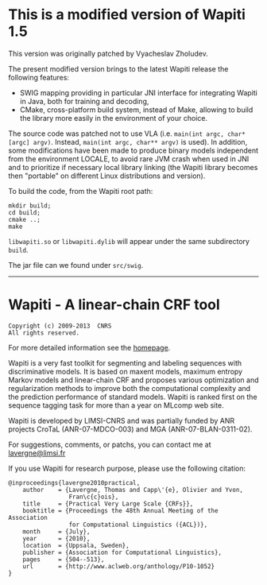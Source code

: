 # This is a modified version of Wapiti 1.5

This version was originally patched by Vyacheslav Zholudev.

The present modified version brings to the latest Wapiti release the following features:

- SWIG mapping providing in particular JNI interface for integrating Wapiti in Java, both for training and decoding,
- CMake, cross-platform build system, instead of Make, allowing to build the library more easily in the environment of your choice.

The source code was patched not to use VLA (i.e. `main(int argc, char*[argc] argv)`. Instead, `main(int argc, char** argv)` is used). In addition, some modifications have been made to produce binary models independent from the environment LOCALE, to avoid rare JVM crash when used in JNI and to prioritize if necessary local library linking (the Wapiti library becomes then "portable" on different Linux distributions and version).

To build the code, from the Wapiti root path: 

    mkdir build; 
	cd build; 
	cmake ..; 
	make 
	
`libwapiti.so` or `libwapiti.dylib` will appear under the same subdirectory `build`. 

The jar file can we found under `src/swig`.

***

# Wapiti - A linear-chain CRF tool

    Copyright (c) 2009-2013  CNRS
    All rights reserved.

For more detailed information see the [homepage](http://wapiti.limsi.fr).

Wapiti is a very fast toolkit for segmenting and labeling sequences with
discriminative models. It is based on maxent models, maximum entropy Markov
models and linear-chain CRF and proposes various optimization and regularization
methods to improve both the computational complexity and the prediction
performance of standard models. Wapiti is ranked first on the sequence tagging
task for more than a year on MLcomp web site.

Wapiti is developed by LIMSI-CNRS and was partially funded by ANR projects
CroTaL (ANR-07-MDCO-003) and MGA (ANR-07-BLAN-0311-02).

For suggestions, comments, or patchs, you can contact me at lavergne@limsi.fr

If you use Wapiti for research purpose, please use the following citation:

    @inproceedings{lavergne2010practical,
        author    = {Lavergne, Thomas and Capp\'{e}, Olivier and Yvon,
                     Fran\c{c}ois},
        title     = {Practical Very Large Scale {CRFs}},
        booktitle = {Proceedings the 48th Annual Meeting of the Association
                     for Computational Linguistics ({ACL})},
        month     = {July},
        year      = {2010},
        location  = {Uppsala, Sweden},
        publisher = {Association for Computational Linguistics},
        pages     = {504--513},
        url       = {http://www.aclweb.org/anthology/P10-1052}
    }

